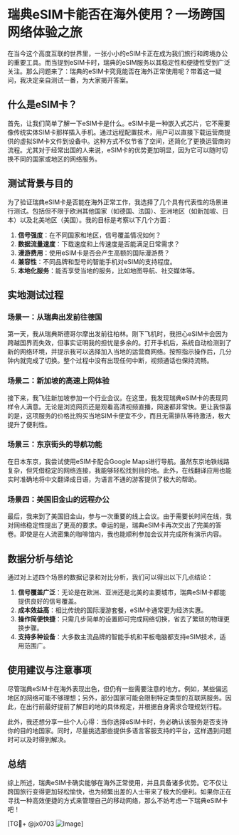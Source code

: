 # 瑞典eSIM卡能否在海外使用？一场跨国网络体验之旅

在当今这个高度互联的世界里，一张小小的eSIM卡正在成为我们旅行和跨境办公的重要工具。而当提到eSIM卡时，瑞典的eSIM服务以其稳定性和便捷性受到广泛关注。那么问题来了：瑞典的eSIM卡究竟能否在海外正常使用呢？带着这一疑问，我决定亲自测试一番，为大家揭开答案。

## 什么是eSIM卡？

首先，让我们简单了解一下eSIM卡是什么。eSIM卡是一种嵌入式芯片，它不需要像传统实体SIM卡那样插入手机。通过远程配置技术，用户可以直接下载运营商提供的虚拟SIM卡文件到设备中。这种方式不仅节省了空间，还简化了更换运营商的流程。尤其对于经常出国的人来说，eSIM卡的优势更加明显，因为它可以随时切换不同的国家或地区的网络服务。

## 测试背景与目的

为了验证瑞典eSIM卡是否能在海外正常工作，我选择了几个具有代表性的场景进行测试。包括但不限于欧洲其他国家（如德国、法国）、亚洲地区（如新加坡、日本）以及北美地区（美国）。我的目标是考察以下几个方面：
1. **信号强度**：在不同国家和地区，信号覆盖情况如何？
2. **数据流量速度**：下载速度和上传速度是否能满足日常需求？
3. **漫游费用**：使用eSIM卡是否会产生高额的国际漫游费？
4. **兼容性**：不同品牌和型号的智能手机对eSIM的支持程度。
5. **本地化服务**：能否享受当地的服务，比如地图导航、社交媒体等。

## 实地测试过程

### 场景一：从瑞典出发前往德国

第一天，我从瑞典斯德哥尔摩出发前往柏林。刚下飞机时，我担心eSIM卡会因为跨越国界而失效，但事实证明我的担忧是多余的。打开手机后，系统自动检测到了新的网络环境，并提示我可以选择加入当地的运营商网络。按照指示操作后，几分钟内就完成了切换。整个过程中没有出现任何中断，视频通话也保持流畅。

### 场景二：新加坡的高速上网体验

接下来，我飞往新加坡参加一个行业会议。在这里，我发现瑞典eSIM卡的表现同样令人满意。无论是浏览网页还是观看高清视频直播，网速都非常快。更让我惊喜的是，这项服务的价格比购买当地SIM卡便宜不少，而且无需排队等待激活，极大提升了便利性。

### 场景三：东京街头的导航功能

在日本东京，我尝试使用eSIM卡配合Google Maps进行导航。虽然东京地铁线路复杂，但凭借稳定的网络连接，我能够轻松找到目的地。此外，在线翻译应用也能实时准确地将中文翻译成日语，为语言不通的游客提供了极大的帮助。

### 场景四：美国旧金山的远程办公

最后，我来到了美国旧金山，参与一次重要的线上会议。由于需要长时间在线，我对网络稳定性提出了更高的要求。幸运的是，瑞典eSIM卡再次交出了完美的答卷。即使是在人流密集的咖啡馆内，我也能顺利参加会议并完成所有演示内容。

## 数据分析与结论

通过对上述四个场景的数据记录和对比分析，我们可以得出以下几点结论：

1. **信号覆盖广泛**：无论是在欧洲、亚洲还是北美的主要城市，瑞典eSIM卡都能提供良好的信号覆盖。
2. **成本效益高**：相比传统的国际漫游套餐，eSIM卡通常更为经济实惠。
3. **操作简便快捷**：只需几步简单的设置即可完成网络切换，省去了繁琐的物理更换步骤。
4. **支持多种设备**：大多数主流品牌的智能手机和平板电脑都支持eSIM技术，适用范围广。

## 使用建议与注意事项

尽管瑞典eSIM卡在海外表现出色，但仍有一些需要注意的地方。例如，某些偏远地区的网络可能不够理想；另外，部分国家可能会限制特定类型的互联网服务。因此，在出行前最好提前了解目的地的具体规定，并根据自身需求合理规划行程。

此外，我还想分享一些个人心得：当你选择eSIM卡时，务必确认该服务是否支持你的目的地国家。同时，尽量挑选那些提供多语言客服支持的平台，这样遇到问题时可以及时得到解决。

## 总结

综上所述，瑞典eSIM卡确实能够在海外正常使用，并且具备诸多优势。它不仅让跨国旅行变得更加轻松愉快，也为频繁出差的人士带来了极大的便利。如果你正在寻找一种高效便捷的方式来管理自己的移动网络，那么不妨考虑一下瑞典eSIM卡吧！

[TG💪+ @jx0703 ![Image](https://github.com/user-attachments/assets/dbca1d08-cadb-493c-b0ec-ad6f7a83f270)]